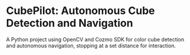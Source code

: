 # CubePilot: Autonomous Cube Detection and Navigation
A Python project using OpenCV and Cozmo SDK for color cube detection and autonomous navigation, stopping at a set distance for interaction.
